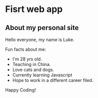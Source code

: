 # Fisrt web app

## About my personal site

Hello everyone, my name is Luke.

Fun facts about me:
- I'm 28 yrs old.
- Teaching in China.
- Love cats and dogs.
- Currently learning Javascript
- Hope to work in a different career filed.

Happy Coding!
